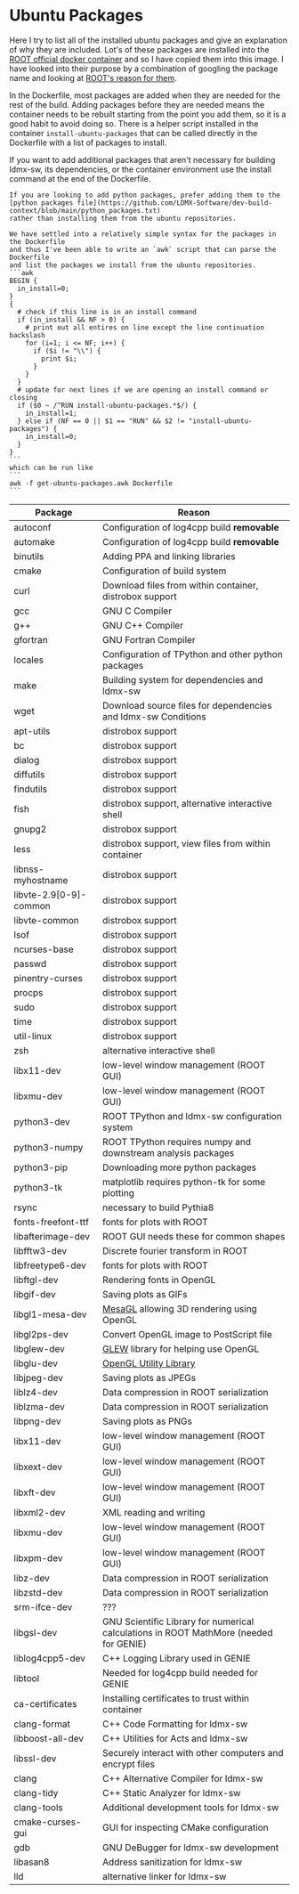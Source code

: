 # Ubuntu Packages
Here I try to list all of the installed ubuntu packages and give an explanation of why they are included.
Lot's of these packages are installed into the [ROOT official docker container](https://github.com/root-project/root-docker/blob/master/ubuntu2404/packages) and so I have copied them into this image.
I have looked into their purpose by a combination of googling the package name and looking at [ROOT's reason for them](https://root.cern/install/dependencies/). 

In the Dockerfile, most packages are added when they are needed for the rest of
the build. Adding packages before they are needed means the container needs to
be rebuilt starting from the point you add them, so it is a good habit to avoid
doing so. There is a helper script installed in the container
`install-ubuntu-packages` that can be called directly in the Dockerfile with a
list of packages to install.

If you want to add additional packages that aren't necessary for building
ldmx-sw, its dependencies, or the container environment use the install command
at the end of the Dockerfile.

~~~admonish warning title="Python Packages"
If you are looking to add python packages, prefer adding them to the
[python packages file](https://github.com/LDMX-Software/dev-build-context/blob/main/python_packages.txt)
rather than installing them from the ubuntu repositories.
~~~

~~~admonish note collapsible=true title="Extracting Package List from Dockerfile"
We have settled into a relatively simple syntax for the packages in the Dockerfile
and thus I've been able to write an `awk` script that can parse the Dockerfile
and list the packages we install from the ubuntu repositories.
```awk
BEGIN {
  in_install=0;
}
{
  # check if this line is in an install command
  if (in_install && NF > 0) {
    # print out all entires on line except the line continuation backslash
    for (i=1; i <= NF; i++) {
      if ($i != "\\") {
        print $i;
      }
    }
  }
  # update for next lines if we are opening an install command or closing
  if ($0 ~ /^RUN install-ubuntu-packages.*$/) {
    in_install=1;
  } else if (NF == 0 || $1 == "RUN" && $2 != "install-ubuntu-packages") {
    in_install=0;
  }
}
```
which can be run like
```
awk -f get-ubuntu-packages.awk Dockerfile
```
~~~

Package | Reason
---|---
autoconf | Configuration of log4cpp build **removable**
automake | Configuration of log4cpp build **removable**
binutils | Adding PPA and linking libraries
cmake | Configuration of build system
curl | Download files from within container, distrobox support
gcc | GNU C Compiler
g++ | GNU C++ Compiler
gfortran | GNU Fortran Compiler
locales | Configuration of TPython and other python packages
make | Building system for dependencies and ldmx-sw
wget | Download source files for dependencies and ldmx-sw Conditions
apt-utils | distrobox support
bc | distrobox support
dialog | distrobox support
diffutils | distrobox support
findutils | distrobox support
fish | distrobox support, alternative interactive shell
gnupg2 | distrobox support
less | distrobox support, view files from within container
libnss-myhostname | distrobox support
libvte-2.9[0-9]-common | distrobox support
libvte-common | distrobox support
lsof | distrobox support
ncurses-base | distrobox support
passwd | distrobox support
pinentry-curses | distrobox support
procps | distrobox support
sudo | distrobox support
time | distrobox support
util-linux | distrobox support
zsh | alternative interactive shell
libx11-dev | low-level window management (ROOT GUI)
libxmu-dev | low-level window management (ROOT GUI)
python3-dev | ROOT TPython and ldmx-sw configuration system
python3-numpy | ROOT TPython requires numpy and downstream analysis packages
python3-pip | Downloading more python packages
python3-tk | matplotlib requires python-tk for some plotting
rsync | necessary to build Pythia8 
fonts-freefont-ttf | fonts for plots with ROOT
libafterimage-dev | ROOT GUI needs these for common shapes
libfftw3-dev | Discrete fourier transform in ROOT
libfreetype6-dev | fonts for plots with ROOT
libftgl-dev | Rendering fonts in OpenGL
libgif-dev | Saving plots as GIFs
libgl1-mesa-dev | [MesaGL](https://mesa3d.org) allowing 3D rendering using OpenGL
libgl2ps-dev | Convert OpenGL image to PostScript file
libglew-dev | [GLEW](https://glew.sourceforge.net) library for helping use OpenGL
libglu-dev | [OpenGL Utility Library](https://www.opengl.org/resources/libraries/)
libjpeg-dev | Saving plots as JPEGs
liblz4-dev | Data compression in ROOT serialization
liblzma-dev | Data compression in ROOT serialization
libpng-dev | Saving plots as PNGs
libx11-dev | low-level window management (ROOT GUI)
libxext-dev | low-level window management (ROOT GUI)
libxft-dev | low-level window management (ROOT GUI)
libxml2-dev | XML reading and writing
libxmu-dev | low-level window management (ROOT GUI)
libxpm-dev | low-level window management (ROOT GUI)
libz-dev | Data compression in ROOT serialization
libzstd-dev | Data compression in ROOT serialization
srm-ifce-dev | ???
libgsl-dev | GNU Scientific Library for numerical calculations in ROOT MathMore (needed for GENIE)
liblog4cpp5-dev | C++ Logging Library used in GENIE
libtool | Needed for log4cpp build needed for GENIE
ca-certificates | Installing certificates to trust within container
clang-format | C++ Code Formatting for ldmx-sw
libboost-all-dev | C++ Utilities for Acts and ldmx-sw
libssl-dev | Securely interact with other computers and encrypt files
clang | C++ Alternative Compiler for ldmx-sw
clang-tidy | C++ Static Analyzer for ldmx-sw
clang-tools | Additional development tools for ldmx-sw
cmake-curses-gui | GUI for inspecting CMake configuration
gdb | GNU DeBugger for ldmx-sw development
libasan8 | Address sanitization for ldmx-sw
lld | alternative linker for ldmx-sw
